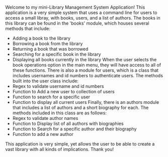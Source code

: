 Welcome to my mini-Library Management System Application!
This application is a very simple system that uses a command line for users to access a small libray, with books, users, and a list of authors. 
The books in this library can be found in the 'books' module, which houses several methods that include:
 - Adding a book to the library
 - Borrowing a book from the library
 - Returning a book that was borrowed
 - Searching for a specific book in the library
 - Displaying all books currently in the library
When the user selects the book operations option in the main menu, they will have access to all of these functions. 
There is also a module for users, which is a class that includes usernames and id numbers to authenticate users. 
The methods built into the user class include:
 - Regex to validate username and id numbers
 - Function to Add a new user to collection of users 
 - Function to search for a specific user
 - Function to display all current users
Finally, there is an authors module that includes a list of authors and a short biography for each. 
The methods included in this class are as follows:
 - Regex to validate author names
 - Function to Display list of all authors with biographies
 - Function to Search for a specific author and their biography
 - Function to add a new author 

This application is very simple, yet allows the user to be able to create a vast library with all kinds of implications. 
Thank you! 
